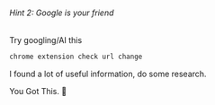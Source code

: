 ###### Hint 2: Google is your friend

Try googling/AI this
```bash
chrome extension check url change
```

I found a lot of useful information, do some research.

You Got This. 🙌